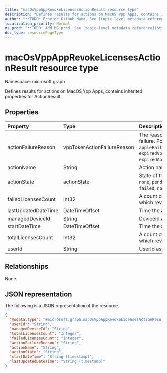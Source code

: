 ```yaml
---
title: "macOsVppAppRevokeLicensesActionResult resource type"
description: "Defines results for actions on MacOS Vpp Apps, contains inherited properties for ActionResult."
author: "**TODO: Provide Github Name. See [topic-level metadata reference](https://msgo.azurewebsites.net/add/document/guidelines/metadata.html#topic-level-metadata)**"
localization_priority: Normal
ms.prod: "**TODO: Add MS prod. See [topic-level metadata reference](https://msgo.azurewebsites.net/add/document/guidelines/metadata.html#topic-level-metadata)**"
doc_type: resourcePageType
---
```


# macOsVppAppRevokeLicensesActionResult resource type

Namespace: microsoft.graph

Defines results for actions on MacOS Vpp Apps, contains inherited properties for ActionResult.

## Properties
|Property|Type|Description|
|:---|:---|:---|
|actionFailureReason|vppTokenActionFailureReason|The reason for the revoke licenses action failure. Possible values are: `none`, `appleFailure`, `internalError`, `expiredVppToken`, `expiredApplePushNotificationCertificate`.|
|actionName|String|Action name|
|actionState|actionState|State of the action. Possible values are: `none`, `pending`, `canceled`, `active`, `done`, `failed`, `notSupported`.|
|failedLicensesCount|Int32|A count of the number of licenses for which revoke failed.|
|lastUpdatedDateTime|DateTimeOffset|Time the action state was last updated|
|managedDeviceId|String|DeviceId associated with the action.|
|startDateTime|DateTimeOffset|Time the action was initiated|
|totalLicensesCount|Int32|A count of the number of licenses for which revoke was attempted.|
|userId|String|UserId associated with the action.|

## Relationships
None.

## JSON representation
The following is a JSON representation of the resource.
<!-- {
  "blockType": "resource",
  "@odata.type": "microsoft.graph.macOsVppAppRevokeLicensesActionResult"
}
-->
``` json
{
  "@odata.type": "#microsoft.graph.macOsVppAppRevokeLicensesActionResult",
  "userId": "String",
  "managedDeviceId": "String",
  "totalLicensesCount": "Integer",
  "failedLicensesCount": "Integer",
  "actionFailureReason": "String",
  "actionName": "String",
  "actionState": "String",
  "startDateTime": "String (timestamp)",
  "lastUpdatedDateTime": "String (timestamp)"
}
```

